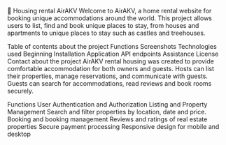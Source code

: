 

🏡 Housing rental AirAKV
Welcome to AirAKV, a home rental website for booking unique accommodations around the world. This project allows users to list, find and book unique places to stay, from houses and apartments to unique places to stay such as castles and treehouses.

Table of contents
about the project
Functions
Screenshots
Technologies used
Beginning
Installation
Application
API endpoints
Assistance
License
Contact
about the project
AirAKV rental housing was created to provide comfortable accommodation for both owners and guests. Hosts can list their properties, manage reservations, and communicate with guests. Guests can search for accommodations, read reviews and book rooms securely.

Functions
User Authentication and Authorization
Listing and Property Management
Search and filter properties by location, date and price.
Booking and booking management
Reviews and ratings of real estate properties
Secure payment processing
Responsive design for mobile and desktop
